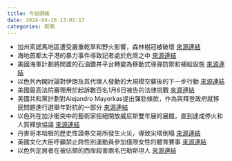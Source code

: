 ```yaml
---
title: 今日頭條
date: 2024-04-16 13:02:17
categories: 新聞            
---
```

- 加州索諾馬地區遭受嚴重乾旱和野火影響，森林樹冠被破壞 [來源連結](https://www.theguardian.com/environment/2024/apr/16/nature-silent-bernie-krause-recording-sound-californian-state-park-aoe)
- 海地首都太子港的暴力事件導致記者處於危險之中 [來源連結](https://www.theguardian.com/world/2024/apr/16/haiti-journalists-port-au-prince-gang-violence-danger)
- 美國海軍計劃將閒置的石油鑽井平台轉變為移動式導彈防禦和補給設施 [來源連結](https://asiatimes.com/2024/04/us-to-convert-oil-rigs-into-floating-missile-defense-sites/)
- 以色列內閣討論對伊朗及其代理人發動的大規模空襲後的下一步行動 [來源連結](https://asiatimes.com/2024/04/iran-attack-puts-us-back-on-israels-side-for-now/)
- 美國最高法院審理用於起訴數百名1月6日被告的法律挑戰 [來源連結](https://www.npr.org/2024/04/16/1243401678/supreme-court-jan-6-prosecutions-law)
- 美國共和黨計劃對Alejandro Mayorkas提出彈劾條款，作為與拜登政府就移民問題進行選舉年對抗的一部分 [來源連結](https://www.theguardian.com/us-news/2024/apr/16/alejandro-mayorkas-impeachment)
- 以色列在加沙衝突中的藝術家拒絕開放威尼斯雙年展的展館，直到達成停火和人質釋放協議 [來源連結](https://www.theguardian.com/artanddesign/2024/apr/16/artists-refuse-open-israel-pavilion-venice-biennale-ceasefire-gaza)
- 丹麥哥本哈根的歷史性證券交易所發生火災，導致尖塔倒塌 [來源連結](https://edition.cnn.com/2024/04/16/style/copenhagen-old-stock-exchange-fire-intl/index.html)
- 英國文化大臣呼籲禁止跨性別運動員參加僅限女性的體育賽事 [來源連結](https://www.theguardian.com/society/2024/apr/16/uk-culture-secretary-urges-ban-on-transgender-athletes-competing-in-female-only-events)
- 以色列定居者在被佔領的西岸殺害兩名巴勒斯坦人 [來源連結](https://www.theguardian.com/world/2024/apr/16/israel-settlers-kill-palestinians-west-bank-gaza)



